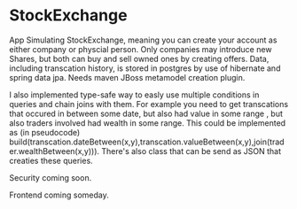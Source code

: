 # StockExchange

App Simulating StockExchange, meaning you can create your account as either company or physcial person. 
Only companies may introduce new Shares, but both can buy and sell owned ones by creating offers. Data, including transcation history,
is stored in postgres by use of hibernate and spring data jpa. Needs maven JBoss metamodel creation plugin.

I also implemented type-safe way to easly use multiple conditions in queries and chain joins with them.
For example you need to get transcations that occured in between some date, but also had value in some range
, but also traders involved had wealth in some range. This could be implemented as (in pseudocode)
build(transcation.dateBetween(x,y),transcation.valueBetween(x,y),join(trader.wealthBetween(x,y))). There's also class that can be send as 
JSON that creaties these queries.

Security coming soon.

Frontend coming someday.
